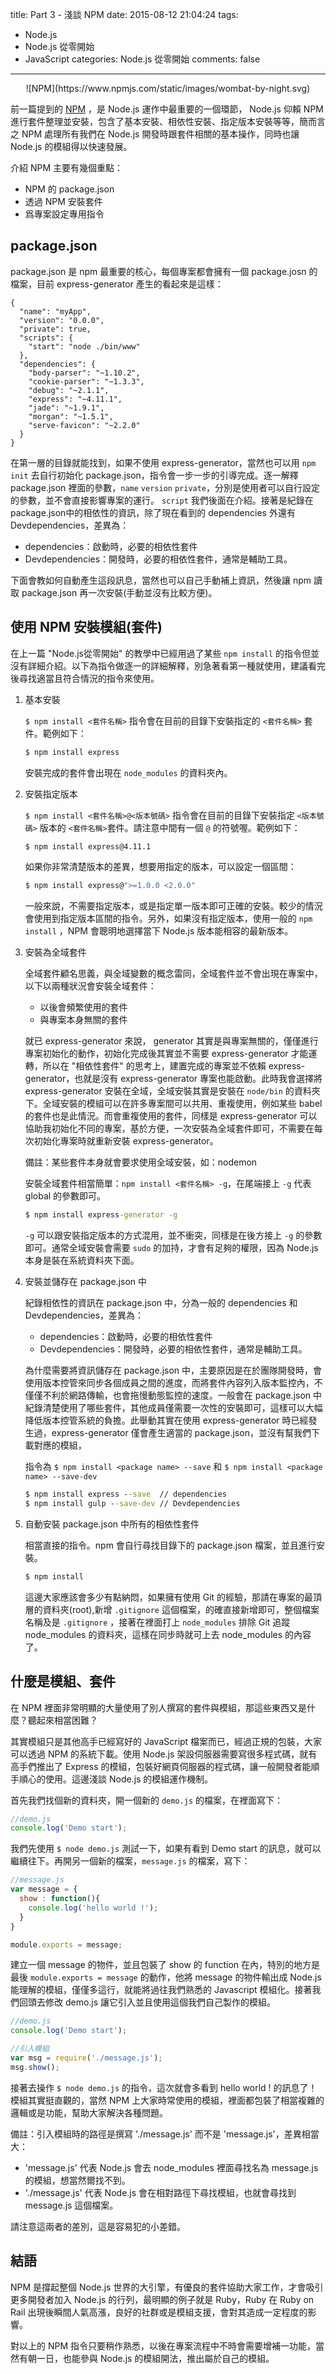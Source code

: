 title: Part 3 - 淺談 NPM
date: 2015-08-12 21:04:24
tags:
- Node.js
- Node.js 從零開始
- JavaScript
categories: Node.js 從零開始
comments: false
---

<center>
![NPM](https://www.npmjs.com/static/images/wombat-by-night.svg)
</center>

前一篇提到的 [NPM](https://www.npmjs.com) ，是 Node.js 運作中最重要的一個環節， Node.js 仰賴 NPM 進行套件整理並安裝，包含了基本安裝、相依性安裝、指定版本安裝等等，簡而言之 NPM 處理所有我們在 Node.js 開發時跟套件相關的基本操作，同時也讓 Node.js 的模組得以快速發展。

介紹 NPM 主要有幾個重點：

* NPM 的 package.json
* 透過 NPM 安裝套件
* 爲專案設定專用指令

## package.json

package.json 是 npm 最重要的核心，每個專案都會擁有一個 package.josn 的檔案，目前 express-generator 產生的看起來是這樣：

``` josn
{
  "name": "myApp",
  "version": "0.0.0",
  "private": true,
  "scripts": {
    "start": "node ./bin/www"
  },
  "dependencies": {
    "body-parser": "~1.10.2",
    "cookie-parser": "~1.3.3",
    "debug": "~2.1.1",
    "express": "~4.11.1",
    "jade": "~1.9.1",
    "morgan": "~1.5.1",
    "serve-favicon": "~2.2.0"
  }
}
```

在第一層的目錄就能找到，如果不使用 express-generator，當然也可以用 `npm init` 去自行初始化 package.json，指令會一步一步的引導完成。逐一解釋 package.json 裡面的參數，`name` `version` `private`，分別是使用者可以自行設定的參數，並不會直接影響專案的運行。 `script` 我們後面在介紹。接著是紀錄在 package.json中的相依性的資訊，除了現在看到的 dependencies 外還有 Devdependencies，差異為：

* dependencies：啟動時，必要的相依性套件
* Devdependencies：開發時，必要的相依性套件，通常是輔助工具。

下面會教如何自動產生這段訊息，當然也可以自己手動補上資訊，然後讓 npm 讀取 package.json 再一次安裝(手動並沒有比較方便)。

## 使用 NPM 安裝模組(套件)

在上一篇 "Node.js從零開始" 的教學中已經用過了某些 `npm install` 的指令但並沒有詳細介紹。以下為指令做逐一的詳細解釋，別急著看第一種就使用，建議看完後尋找適當且符合情況的指令來使用。

1. 基本安裝

	`$ npm install <套件名稱>` 指令會在目前的目錄下安裝指定的 `<套件名稱>` 套件。範例如下：

	``` bat
	$ npm install express
	```

	安裝完成的套件會出現在 `node_modules` 的資料夾內。

2. 安裝指定版本

	`$ npm install <套件名稱>@<版本號碼>` 指令會在目前的目錄下安裝指定 `<版本號碼>` 版本的 `<套件名稱>`套件。請注意中間有一個 `@` 的符號喔。範例如下：

	``` bat
	$ npm install express@4.11.1
	```

	如果你非常清楚版本的差異，想要用指定的版本，可以設定一個區間：

	``` bat
	$ npm install express@">=1.0.0 <2.0.0"
	```

	一般來說，不需要指定版本，或是指定單一版本即可正確的安裝。較少的情況會使用到指定版本區間的指令。另外，如果沒有指定版本，使用一般的 `npm install` ，NPM 會聰明地選擇當下 Node.js 版本能相容的最新版本。

3. 安裝為全域套件

	全域套件顧名思義，與全域變數的概念雷同，全域套件並不會出現在專案中，以下以兩種狀況會安裝全域套件：

	* 以後會頻繁使用的套件
	* 與專案本身無關的套件

	就已 express-generator 來說， generator 其實是與專案無關的，僅僅進行專案初始化的動作，初始化完成後其實並不需要 express-generator 才能運轉，所以在 "相依性套件" 的思考上，建置完成的專案並不依賴 express-generator，也就是沒有 express-generator 專案也能啟動。此時我會選擇將 express-generator 安裝在全域，全域安裝其實是安裝在  `node/bin` 的資料夾下。全域安裝的模組可以在許多專案間可以共用、重複使用，例如某些 babel 的套件也是此情況。而會重複使用的套件，同樣是 express-generator 可以協助我初始化不同的專案，基於方便，一次安裝為全域套件即可，不需要在每次初始化專案時就重新安裝 express-generator。
	
	備註：某些套件本身就會要求使用全域安裝，如：nodemon

	安裝全域套件相當簡單：`npm install <套件名稱> -g`，在尾端接上 `-g` 代表 global 的參數即可。

	``` bat
	$ npm install express-generator -g
	```

	`-g` 可以跟安裝指定版本的方式混用，並不衝突，同樣是在後方接上 `-g` 的參數即可。通常全域安裝會需要 `sudo` 的加持，才會有足夠的權限，因為 Node.js 本身是裝在系統資料夾下面。

4. 安裝並儲存在 package.json 中

	紀錄相依性的資訊在 package.json 中，分為一般的 dependencies 和 Devdependencies，差異為：

	* dependencies：啟動時，必要的相依性套件
	* Devdependencies：開發時，必要的相依性套件，通常是輔助工具。

	為什麼需要將資訊儲存在 package.json 中，主要原因是在於團隊開發時，會使用版本控管來同步各個成員之間的進度，而將套件內容列入版本監控內，不僅僅不利於網路傳輸，也會拖慢動態監控的速度。一般會在 package.json 中紀錄清楚使用了哪些套件，其他成員僅需要一次性的安裝即可，這樣可以大幅降低版本控管系統的負擔。此舉動其實在使用 express-generator 時已經發生過，express-generator 僅會產生適當的 package.json，並沒有幫我們下載對應的模組，

	指令為 `$ npm install <package name> --save` 和 `$ npm install <package name> --save-dev`

	``` bat
	$ npm install express --save  // dependencies
	$ npm install gulp --save-dev // Devdependencies
	```

5. 自動安裝 package.json 中所有的相依性套件

	相當直接的指令。npm 會自行尋找目錄下的 package.json 檔案，並且進行安裝。

	``` bat
	$ npm install
	```

	這邊大家應該會多少有點納悶，如果擁有使用 Git 的經驗，那請在專案的最頂層的資料夾(root),新增 `.gitignore` 這個檔案，的確直接新增即可，整個檔案名稱及是 `.gitignore` ，接著在裡面打上 `node_modules` 排除 Git 追蹤 node_modules 的資料夾，這樣在同步時就可上去 node_modules 的內容了。

## 什麼是模組、套件

在 NPM 裡面非常明顯的大量使用了別人撰寫的套件與模組，那這些東西又是什麼？聽起來相當困難？

其實模組只是其他高手已經寫好的 JavaScript 檔案而已，經過正規的包裝，大家可以透過 NPM 的系統下載。使用 Node.js 架設伺服器需要寫很多程式碼，就有高手們推出了 Express 的模組，包裝好網頁伺服器的程式碼，讓一般開發者能順手順心的使用。這邊淺談 Node.js 的模組運作機制。

首先我們找個新的資料夾，開一個新的 `demo.js` 的檔案，在裡面寫下：

``` js
//demo.js
console.log('Demo start');
```

我們先使用 `$ node demo.js` 測試一下，如果有看到 Demo start 的訊息，就可以繼續往下。再開另一個新的檔案，`message.js` 的檔案，寫下：

``` js
//message.js
var message = {
  show : function(){
    console.log('hello world !');
  }
}

module.exports = message;
```

建立一個 message 的物件，並且包裝了 show 的 function 在內，特別的地方是最後 `module.exports = message` 的動作，他將 message 的物件輸出成 Node.js 能理解的模組，僅僅多這行，就能將過往我們熟悉的 Javascript 模組化。接著我們回頭去修改 demo.js 讓它引入並且使用這個我們自己製作的模組。

``` js
//demo.js
console.log('Demo start');

//引入模組
var msg = require('./message.js'); 
msg.show();
```

接著去操作 `$ node demo.js` 的指令，這次就會多看到 hello world ! 的訊息了！模組其實挺直觀的，當然 NPM 上大家時常使用的模組，裡面都包裝了相當複雜的邏輯或是功能，幫助大家解決各種問題。

備註：引入模組時的路徑是撰寫 './message.js' 而不是 'message.js'，差異相當大：

* 'message.js' 代表 Node.js 會去 node_modules 裡面尋找名為 message.js 的模組，想當然爾找不到。
* './message.js' 代表 Node.js 會在相對路徑下尋找模組，也就會尋找到 message.js 這個檔案。

請注意這兩者的差別，這是容易犯的小差錯。

## 結語

NPM 是撐起整個 Node.js 世界的大引擎，有優良的套件協助大家工作，才會吸引更多開發者加入 Node.js 的行列，最明顯的例子就是 Ruby，Ruby 在 Ruby on Rail 出現後瞬間人氣高漲，良好的社群或是模組支援，會對其造成一定程度的影響。

對以上的 NPM 指令只要稍作熟悉，以後在專案流程中不時會需要增補一功能，當然有朝一日，也能參與 Node.js 的模組開法，推出屬於自己的模組。

